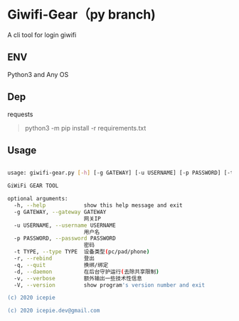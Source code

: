 # Giwifi-Gear（py branch)
A cli tool for login giwifi 

## ENV
Python3 and Any OS

## Dep
requests
> python3 -m pip install -r requirements.txt

## Usage
``` bash

usage: giwifi-gear.py [-h] [-g GATEWAY] [-u USERNAME] [-p PASSWORD] [-t TYPE] [-r] [-q] [-d] [-v] [-V]

GiWiFi GEAR TOOL

optional arguments:
  -h, --help            show this help message and exit
  -g GATEWAY, --gateway GATEWAY
                        网关IP
  -u USERNAME, --username USERNAME
                        用户名
  -p PASSWORD, --password PASSWORD
                        密码
  -t TYPE, --type TYPE  设备类型(pc/pad/phone)
  -r, --rebind          登出
  -q, --quit            换绑/绑定
  -d, --daemon          在后台守护运行(去除共享限制)
  -v, --verbose         额外输出一些技术性信息
  -V, --version         show program's version number and exit

(c) 2020 icepie

(c) 2020 icepie.dev@gmail.com
``` 